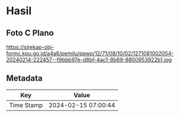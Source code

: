 # Hasil

## Foto C Plano

https://sirekap-obj-formc.kpu.go.id/a4a6/pemilu/ppwp/12/71/08/10/02/1271081002054-20240214-222457--f9bbb97e-d8bf-4ac1-8b69-8800953922b1.jpg


## Metadata

| Key        | Value               |
| ---------- | ------------------- |
| Time Stamp | 2024-02-15 07:00:44 |



